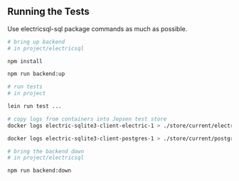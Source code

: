 ## Running the Tests

Use electricsql-sql package commands as much as possible.

```bash
# bring up backend
# in project/electricsql

npm install

npm run backend:up
```

```bash
# run tests
# in project

lein run test ...
```

```bash
# copy logs from containers into Jepsen test store
docker logs electric-sqlite3-client-electric-1 > ./store/current/electricsql.log

docker logs electric-sqlite3-client-postgres-1 > ./store/current/postgresql.log
```

```bash
# bring the backend down
# in project/electricsql

npm run backend:down
```
